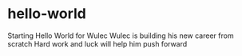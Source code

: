 # hello-world
Starting Hello World for Wulec
Wulec is building his new career from scratch
Hard work and luck will help him push forward

